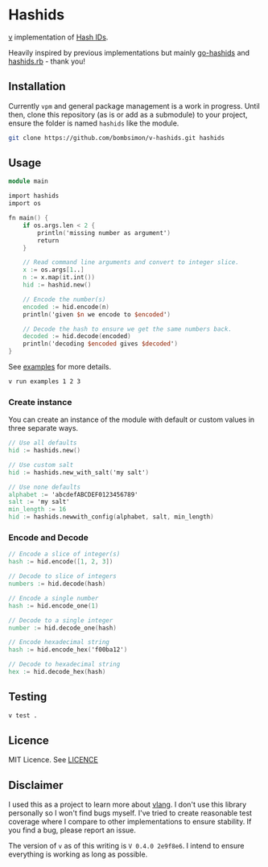 # Hashids

[v](https://vlang.io/) implementation of [Hash IDs](http://hashids.org).

Heavily inspired by previous implementations but mainly
[go-hashids](https://github.com/speps/go-hashids) and
[hashids.rb](https://github.com/peterhellberg/hashids.rb) - thank you!

## Installation

Currently `vpm` and general package management is a work in progress. Until
then, clone this repository (as is or add as a submodule) to your project,
ensure the folder is named `hashids` like the module.

```sh
git clone https://github.com/bombsimon/v-hashids.git hashids
```

## Usage

```v
module main

import hashids
import os

fn main() {
	if os.args.len < 2 {
		println('missing number as argument')
		return
	}

	// Read command line arguments and convert to integer slice.
	x := os.args[1..]
	n := x.map(it.int())
	hid := hashid.new()

	// Encode the number(s)
	encoded := hid.encode(n)
	println('given $n we encode to $encoded')

	// Decode the hash to ensure we get the same numbers back.
	decoded := hid.decode(encoded)
	println('decoding $encoded gives $decoded')
}
```

See [examples](examples) for more details.

```sh
v run examples 1 2 3
```

### Create instance

You can create an instance of the module with default or custom values in three
separate ways.

```v
// Use all defaults
hid := hashids.new()
```

```v
// Use custom salt
hid := hashids.new_with_salt('my salt')
```

```v
// Use none defaults
alphabet := 'abcdefABCDEF0123456789'
salt := 'my salt'
min_length := 16
hid := hashids.newwith_config(alphabet, salt, min_length)
```

### Encode and Decode

```v
// Encode a slice of integer(s)
hash := hid.encode([1, 2, 3])

// Decode to slice of integers
numbers := hid.decode(hash)
```

```v
// Encode a single number
hash := hid.encode_one(1)

// Decode to a single integer
number := hid.decode_one(hash)
```

```v
// Encode hexadecimal string
hash := hid.encode_hex('f00ba12')

// Decode to hexadecimal string
hex := hid.decode_hex(hash)
```

## Testing

```sh
v test .
```

## Licence

MIT Licence. See [LICENCE](LICENCE)

## Disclaimer

I used this as a project to learn more about [vlang](https://vlang.io/). I don't
use this library personally so I won't find bugs myself. I've tried to create
reasonable test coverage where I compare to other implementations to ensure
stability. If you find a bug, please report an issue.

The version of `v` as of this writing is `V 0.4.0 2e9f8e6`. I intend to ensure
everything is working as long as possible.
